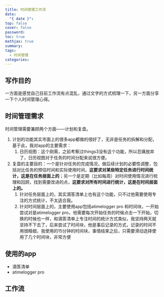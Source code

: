 ```yaml
---
title: 时间管理工作流
date:
  "{ date }": 
top: false
cover: false
password: 
toc: true
mathjax: true
summary: 
tags:
  - 时间管理
categories:
---
```

## 写作目的
一方面是感觉自己目前工作流有点混乱，通过文字的方式梳理一下，另一方面分享一下个人时间管理心得。

## 时间管理需求
时间管理需要兼顾两个方面——计划和复盘。
1. 计划的功能其实市面上的很多app都做的很好了，无非是任务的拆解和分配，基于此，我对app的主要需求：
	1. 日历视图：这个刚需，之前考察过things3没有这个功能，所以忍痛放弃了，日历视图对于任务的时间分配来说很方便。
2. 复盘的主要目的：一个是针对任务的完成情况，做后续计划的必要性调整，包括对比任务的预估时间和实际使用时间，**这要求对某些特定任务进行时间统计，这是在任务层面上的**；另一个是定期（比如每周）对时间使用情况进行梳理和回顾，找到需要改进的点，**这要求对所有时间进行统计，这是在时间层面上的。**
	1. 针对任务层面上的，其实滴答清单上也有这个功能，只不过他需要使用专注的方式统计，不太适合我。
	2. 针对时间层面上的，主要使用app包括atimelogger pro 和时间块，一开始尝试对是atimelogger pro，他需要每次开始任务的时候点击一下开始，切换的时候也一样，和滴答清单上专注时间的统计方式类似，我坚持两天就坚持不下去了，后来尝试了时间块，他是事后记录的方式，记录的时间不用很精细，我使用的15分钟的时间块，事情结束之后，只需要滑动选择使用了几个时间块，非常方便
## 使用的app
+ 滴答清单
+ atimelogger pro
## 工作流

